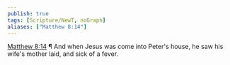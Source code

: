 ```yaml
---
publish: true
tags: [Scripture/NewT, noGraph]
aliases: ["Matthew 8:14"]
---
```

[Matthew 8:14](https://churchofjesuschrist.org/study/scriptures/nt/matt/8?lang=eng&id=p14#p14) ¶ And when Jesus was come into Peter's house, he saw his wife's mother laid, and sick of a fever.
